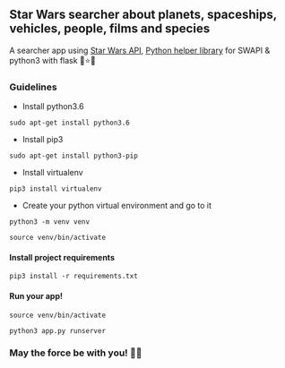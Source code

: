 ## Star Wars searcher about planets, spaceships, vehicles, people, films and species

A searcher app using [Star Wars API](https://swapi.co/), [Python helper library](https://github.com/phalt/swapi-python) for SWAPI & python3 with flask :rocket::star::collision:

### Guidelines
* Install python3.6

``sudo apt-get install python3.6``

* Install pip3

``sudo apt-get install python3-pip``

* Install virtualenv

``pip3 install virtualenv``

* Create your python virtual environment and go to it

``python3 -m venv venv``

``source venv/bin/activate``

#### Install project requirements

``pip3 install -r requirements.txt``

#### Run your app!

``source venv/bin/activate``

``python3 app.py runserver``


### May the force be with you! :yellow_heart::sparkles:
